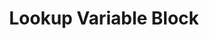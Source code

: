 ---
slug: lookup-variable-block
title: Lookup Variable Block
tags: [Action Block, Variables Block, Logic, Workflow]
---